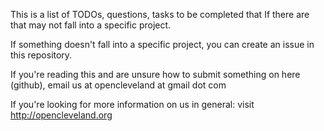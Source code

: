 

This is a list of TODOs, questions, tasks to be completed that If there are that may not fall into a specific project. 

If something doesn't fall into a specific project, you can create an issue in this repository. 

If you're reading this and are unsure how to submit something on here (github), email us at opencleveland at gmail dot com 

If you're looking for more information on us in general: visit http://opencleveland.org
